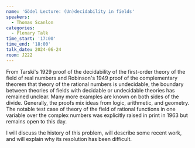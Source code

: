 ```yaml
---
name: 'Gödel Lecture: (Un)decidability in fields'
speakers:
  - Thomas Scanlon
categories:
  - Plenary Talk
time_start: '17:00'
time_end: '18:00'
talk_date: 2024-06-24
room: J222
---
```

From Tarski's 1929 proof of the decidability of the 
first-order theory of the field of real numbers and Robinson's 1949 proof 
of the complementary theorem that theory of the rational numbers is 
undecidable, the boundary between theories of fields with decidable or 
undecidable theories has remained unclear.  Many more examples are known on 
both sides of the divide.  Generally, the proofs mix ideas from logic, 
arithmetic, and geometry.  The notable test case of theory of the field of 
rational functions in one variable over the complex numbers was explicitly
raised in print in 1963 but remains open to this day.

I will discuss the history of this problem, will describe some recent work, and 
will explain why its resolution has been difficult.   
